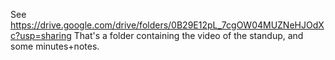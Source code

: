 See https://drive.google.com/drive/folders/0B29E12pL_7cgOW04MUZNeHJOdXc?usp=sharing
That's a folder containing the video of the standup, and some minutes+notes.
